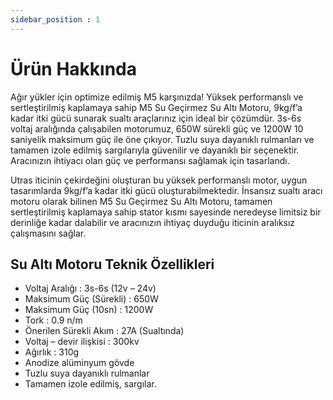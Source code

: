 ```yaml
---
sidebar_position : 1
---
```


# Ürün Hakkında

Ağır yükler için optimize edilmiş M5 karşınızda!
Yüksek performanslı ve sertleştirilmiş kaplamaya sahip M5 Su Geçirmez Su Altı Motoru, 9kg/f’a kadar itki gücü sunarak sualtı araçlarınız için ideal bir çözümdür. 3s-6s voltaj aralığında çalışabilen motorumuz, 650W sürekli güç ve 1200W 10 saniyelik maksimum güç ile öne çıkıyor. Tuzlu suya dayanıklı rulmanları ve tamamen izole edilmiş sargılarıyla güvenilir ve dayanıklı bir seçenektir. Aracınızın ihtiyacı olan güç ve performansı sağlamak için tasarlandı.

Utras iticinin çekirdeğini oluşturan bu yüksek performanslı motor, uygun tasarımlarda 9kg/f’a kadar itki gücü oluşturabilmektedir. İnsansız sualtı aracı motoru olarak bilinen M5 Su Geçirmez Su Altı Motoru, tamamen sertleştirilmiş kaplamaya sahip stator kısmı sayesinde neredeyse limitsiz bir derinliğe kadar dalabilir ve aracınızın ihtiyaç duyduğu iticinin aralıksız çalışmasını sağlar.

## Su Altı Motoru Teknik Özellikleri

- Voltaj Aralığı : 3s-6s (12v – 24v)
- Maksimum Güç (Sürekli) : 650W
- Maksimum Güç (10sn) : 1200W
- Tork : 0.9 n/m
- Önerilen Sürekli Akım : 27A (Sualtında)
- Voltaj – devir ilişkisi : 300kv
- Ağırlık : 310g
- Anodize alüminyum gövde
- Tuzlu suya dayanıklı rulmanlar
- Tamamen izole edilmiş, sargılar.